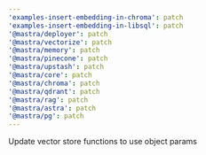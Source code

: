 ```yaml
---
'examples-insert-embedding-in-chroma': patch
'examples-insert-embedding-in-libsql': patch
'@mastra/deployer': patch
'@mastra/vectorize': patch
'@mastra/memory': patch
'@mastra/pinecone': patch
'@mastra/upstash': patch
'@mastra/core': patch
'@mastra/chroma': patch
'@mastra/qdrant': patch
'@mastra/rag': patch
'@mastra/astra': patch
'@mastra/pg': patch
---
```


Update vector store functions to use object params
